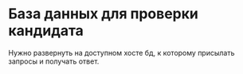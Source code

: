 # База данных для проверки кандидата
Нужно развернуть на доступном хосте бд, к которому присылать запросы и получать ответ.